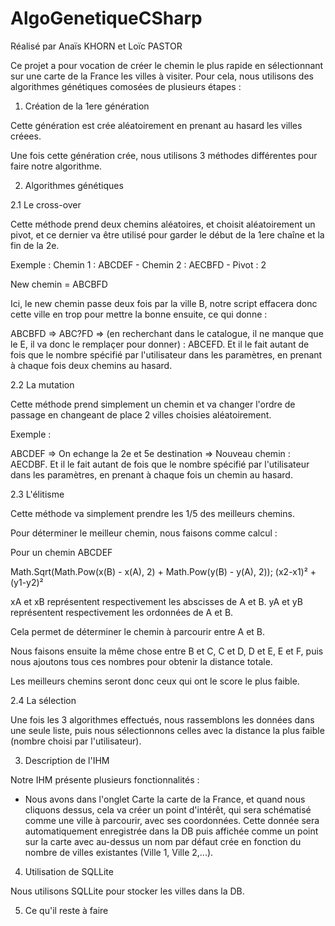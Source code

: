 # AlgoGenetiqueCSharp
Réalisé par Anaïs KHORN et Loïc PASTOR

Ce projet a pour vocation de créer le chemin le plus rapide en sélectionnant sur une carte de la France les villes à visiter.
Pour cela, nous utilisons des algorithmes génétiques comosées de plusieurs étapes :

1. Création de la 1ere génération

Cette génération est crée aléatoirement en prenant au hasard les villes créees.


Une fois cette génération crée, nous utilisons 3 méthodes différentes pour faire notre algorithme.

2. Algorithmes génétiques

2.1 Le cross-over 

Cette méthode prend deux chemins aléatoires, et choisit aléatoirement un pivot,
et ce dernier va être utilisé pour garder le début de la 1ere chaîne et la fin de la 2e.

Exemple : Chemin 1 : ABCDEF - Chemin 2 : AECBFD - Pivot : 2

New chemin = ABCBFD 

Ici, le new chemin passe deux fois par la ville B, notre script effacera donc cette ville en trop pour mettre la bonne ensuite,
ce qui donne :

ABCBFD => ABC?FD => (en recherchant dans le catalogue, il ne manque que le E, il va donc le remplaçer pour donner) : ABCEFD.
Et il le fait autant de fois que le nombre spécifié par l'utilisateur dans les paramètres, en prenant à chaque fois deux chemins au hasard.


2.2 La mutation

Cette méthode prend simplement un chemin et va changer l'ordre de passage en changeant de place 2 villes choisies aléatoirement.

Exemple :

ABCDEF => On echange la 2e et 5e destination => Nouveau chemin : AECDBF.
Et il le fait autant de fois que le nombre spécifié par l'utilisateur dans les paramètres, en prenant à chaque fois un chemin au hasard.

2.3 L'élitisme

Cette méthode va simplement prendre les 1/5 des meilleurs chemins.

Pour déterminer le meilleur chemin, nous faisons comme calcul :

Pour un chemin ABCDEF

Math.Sqrt(Math.Pow(x(B) - x(A), 2) + Math.Pow(y(B) - y(A), 2)); (x2-x1)² + (y1-y2)²
        
xA et xB représentent respectivement les abscisses de A et B.
yA et yB représentent respectivement les ordonnées de A et B.

Cela permet de déterminer le chemin à parcourir entre A et B.

Nous faisons ensuite la même chose entre B et C, C et D, D et E, E et F, puis nous ajoutons tous ces nombres pour obtenir la distance totale.

Les meilleurs chemins seront donc ceux qui ont le score le plus faible.


2.4 La sélection

Une fois les 3 algorithmes effectués, nous rassemblons les données dans une seule liste, puis nous sélectionnons celles avec la distance la plus faible (nombre choisi par l'utilisateur).


3. Description de l'IHM

Notre IHM présente plusieurs fonctionnalités :

- Nous avons dans l'onglet Carte la carte de la France, et quand nous cliquons dessus, cela va créer un point d'intérêt, qui sera schématisé comme une ville à parcourir, avec ses coordonnées. Cette donnée sera automatiquement enregistrée dans la DB puis affichée comme un point sur la carte avec au-dessus un nom par défaut crée en fonction du nombre de villes existantes (Ville 1, Ville 2,...). 

4. Utilisation de SQLLite

Nous utilisons SQLLite pour stocker les villes dans la DB.

5. Ce qu'il reste à faire
